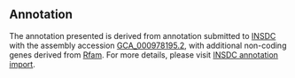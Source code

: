 

Annotation
----------

The annotation presented is derived from annotation submitted to
[INSDC](http://www.insdc.org) with the assembly accession
[GCA\_000978195.2](http://www.ebi.ac.uk/ena/data/view/GCA_000978195.2),
with additional non-coding genes derived from
[Rfam](http://rfam.xfam.org/). For more details, please visit [INSDC
annotation
import](http://ensemblgenomes.org/info/data/insdc_annotation).
